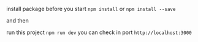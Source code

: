 install package before you start `npm install` or `npm install --save`

and then

run this project `npm run dev` you can check in port `http://localhost:3000`
